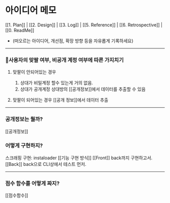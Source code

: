 # 아이디어 메모

[[1. Plan]] | [[2. Design]] | [[3. Log]] | [[5. Reference]] | [[6. Retrospective]] | [[0. ReadMe]]

- (떠오르는 아이디어, 개선점, 확장 방향 등을 자유롭게 기록하세요) 

----
### 사용자의 맞팔 여부, 비공개 계정 여부에 따른 가지치기

1. 맞팔이 안되어있는 경우
	1. 상대가 비밀계정
		할수 있는게 거의 없음. 
	2. 상대가 공개계정
		상대방의 [[공개정보]]에서 데이터를 추출할 수 있음
	
2. 맞팔이 되어있는 경우
	[[공개 정보]]에서 데이터 추출

----
### 공개정보는 뭘까?
[[공개정보]]

### 어떻게 구현하지?
스크래핑 구현: 
	instaloader
	[[기능 구현 방식]]
[[Front]]
	back까지 구현하고서.
[[Back]]
	back으로 CLI상에서 테스트 먼저.

---
### 점수 함수를 어떻게 짜지?
[[점수함수]]
